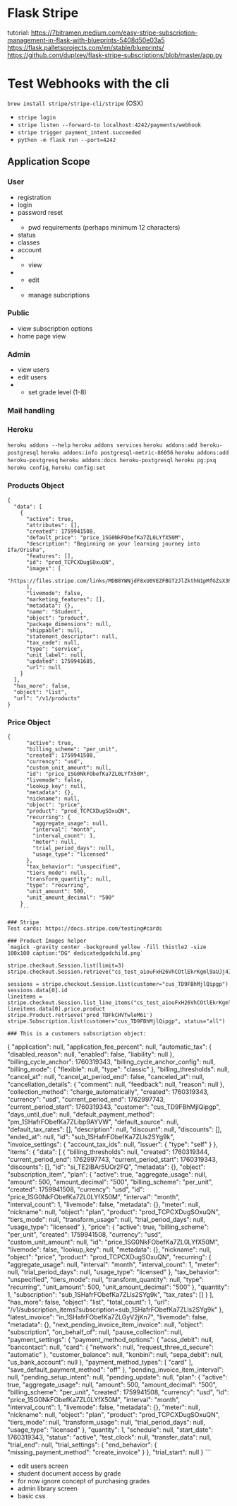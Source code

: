 # Flask Stripe
tutorial: https://7bitramen.medium.com/easy-stripe-subscription-management-in-flask-with-blueprints-5408d50e03a5
https://flask.palletsprojects.com/en/stable/blueprints/
https://github.com/duplxey/flask-stripe-subscriptions/blob/master/app.py

# Test Webhooks with the cli
`brew install stripe/stripe-cli/stripe` (OSX)
 - `stripe login`
 - `stripe listen --forward-to localhost:4242/payments/webhook`
 - `stripe trigger payment_intent.succeeded`
 - `python -m flask run --port=4242`

## Application Scope
### User
- registration
- login
- password reset
- - pwd requirements (perhaps minimum 12 characters)
- status
- classes
- account
- - view
- - edit
- - manage subcriptions
### Public
- view subscription options
- home page view
### Admin
- view users
- edit users
- - set grade level (1-8)
### Mail handling


### Heroku
`heroku addons --help`
`heroku addons services`
`heroku addons:add heroku-postgresql`
`heroku addons:info postgresql-metric-86056`
`heroku addons:add heroku-postgresq`
`heroku addons:docs heroku-postgresql`
`heroku pg:psq`
`heroku config`, `heroku config:set`

### Products Object
```
{
  "data": [
    {
      "active": true,
      "attributes": [],
      "created": 1759941508,
      "default_price": "price_1SG0NkFObefKa7ZL0LYfX50M",
      "description": "Beginning on your learning journey into Ifa/Orisha",
      "features": [],
      "id": "prod_TCPCXDugSOxuQN",
      "images": [
        "https://files.stripe.com/links/MDB8YWNjdF8xU0VEZFBGT2JlZkthN1pMfGZsX3Rlc3Rfck1WcDZ5N1o0VHNvbjFHU2xmMDluWENt00w4X0G1Mk"
      ],
      "livemode": false,
      "marketing_features": [],
      "metadata": {},
      "name": "Student",
      "object": "product",
      "package_dimensions": null,
      "shippable": null,
      "statement_descriptor": null,
      "tax_code": null,
      "type": "service",
      "unit_label": null,
      "updated": 1759941685,
      "url": null
    }
  ],
  "has_more": false,
  "object": "list",
  "url": "/v1/products"
}
```
### Price Object
```
{
      "active": true,
      "billing_scheme": "per_unit",
      "created": 1759941508,
      "currency": "usd",
      "custom_unit_amount": null,
      "id": "price_1SG0NkFObefKa7ZL0LYfX50M",
      "livemode": false,
      "lookup_key": null,
      "metadata": {},
      "nickname": null,
      "object": "price",
      "product": "prod_TCPCXDugSOxuQN",
      "recurring": {
        "aggregate_usage": null,
        "interval": "month",
        "interval_count": 1,
        "meter": null,
        "trial_period_days": null,
        "usage_type": "licensed"
      },
      "tax_behavior": "unspecified",
      "tiers_mode": null,
      "transform_quantity": null,
      "type": "recurring",
      "unit_amount": 500,
      "unit_amount_decimal": "500"
    }
    ```

### Stripe
Test cards: https://docs.stripe.com/testing#cards

### Product Images helper
`magick -gravity center -background yellow -fill thistle2 -size 100x100 caption:"DG" dedicatedgodchild.png`

stripe.checkout.Session.list(limit=3)
stripe.checkout.Session.retrieve("cs_test_a1ouFxH26VhCOtlEkrKgml9aUJj4Id7n44CbYsYXOcBtS3g49tub2JZDGj")

sessions = stripe.checkout.Session.list(customer="cus_TD9FBhMjlQipgp")
sessions.data[0].id
lineitems = stripe.checkout.Session.list_line_items("cs_test_a1ouFxH26VhCOtlEkrKgml9aUJj4Id7n44CbYsYXOcBtS3g49tub2JZDGj")
lineitems.data[0].price.product
stripe.Product.retrieve('prod_TDFkCHVTwleM61')
stripe.Subscription.list(customer="cus_TD9FBhMjlQipgp", status="all")

### This is a customers subscription object:
```
{
      "application": null,
      "application_fee_percent": null,
      "automatic_tax": {
        "disabled_reason": null,
        "enabled": false,
        "liability": null
      },
      "billing_cycle_anchor": 1760319343,
      "billing_cycle_anchor_config": null,
      "billing_mode": {
        "flexible": null,
        "type": "classic"
      },
      "billing_thresholds": null,
      "cancel_at": null,
      "cancel_at_period_end": false,
      "canceled_at": null,
      "cancellation_details": {
        "comment": null,
        "feedback": null,
        "reason": null
      },
      "collection_method": "charge_automatically",
      "created": 1760319343,
      "currency": "usd",
      "current_period_end": 1762997743,
      "current_period_start": 1760319343,
      "customer": "cus_TD9FBhMjlQipgp",
      "days_until_due": null,
      "default_payment_method": "pm_1SHafrFObefKa7ZLibp9AYVW",
      "default_source": null,
      "default_tax_rates": [],
      "description": null,
      "discount": null,
      "discounts": [],
      "ended_at": null,
      "id": "sub_1SHafrFObefKa7ZLls2SYg9k",
      "invoice_settings": {
        "account_tax_ids": null,
        "issuer": {
          "type": "self"
        }
      },
      "items": {
        "data": [
          {
            "billing_thresholds": null,
            "created": 1760319344,
            "current_period_end": 1762997743,
            "current_period_start": 1760319343,
            "discounts": [],
            "id": "si_TE2lBAr5UOr2FQ",
            "metadata": {},
            "object": "subscription_item",
            "plan": {
              "active": true,
              "aggregate_usage": null,
              "amount": 500,
              "amount_decimal": "500",
              "billing_scheme": "per_unit",
              "created": 1759941508,
              "currency": "usd",
              "id": "price_1SG0NkFObefKa7ZL0LYfX50M",
              "interval": "month",
              "interval_count": 1,
              "livemode": false,
              "metadata": {},
              "meter": null,
              "nickname": null,
              "object": "plan",
              "product": "prod_TCPCXDugSOxuQN",
              "tiers_mode": null,
              "transform_usage": null,
              "trial_period_days": null,
              "usage_type": "licensed"
            },
            "price": {
              "active": true,
              "billing_scheme": "per_unit",
              "created": 1759941508,
              "currency": "usd",
              "custom_unit_amount": null,
              "id": "price_1SG0NkFObefKa7ZL0LYfX50M",
              "livemode": false,
              "lookup_key": null,
              "metadata": {},
              "nickname": null,
              "object": "price",
              "product": "prod_TCPCXDugSOxuQN",
              "recurring": {
                "aggregate_usage": null,
                "interval": "month",
                "interval_count": 1,
                "meter": null,
                "trial_period_days": null,
                "usage_type": "licensed"
              },
              "tax_behavior": "unspecified",
              "tiers_mode": null,
              "transform_quantity": null,
              "type": "recurring",
              "unit_amount": 500,
              "unit_amount_decimal": "500"
            },
            "quantity": 1,
            "subscription": "sub_1SHafrFObefKa7ZLls2SYg9k",
            "tax_rates": []
          }
        ],
        "has_more": false,
        "object": "list",
        "total_count": 1,
        "url": "/v1/subscription_items?subscription=sub_1SHafrFObefKa7ZLls2SYg9k"
      },
      "latest_invoice": "in_1SHafrFObefKa7ZLGyV2jKn7",
      "livemode": false,
      "metadata": {},
      "next_pending_invoice_item_invoice": null,
      "object": "subscription",
      "on_behalf_of": null,
      "pause_collection": null,
      "payment_settings": {
        "payment_method_options": {
          "acss_debit": null,
          "bancontact": null,
          "card": {
            "network": null,
            "request_three_d_secure": "automatic"
          },
          "customer_balance": null,
          "konbini": null,
          "sepa_debit": null,
          "us_bank_account": null
        },
        "payment_method_types": [
          "card"
        ],
        "save_default_payment_method": "off"
      },
      "pending_invoice_item_interval": null,
      "pending_setup_intent": null,
      "pending_update": null,
      "plan": {
        "active": true,
        "aggregate_usage": null,
        "amount": 500,
        "amount_decimal": "500",
        "billing_scheme": "per_unit",
        "created": 1759941508,
        "currency": "usd",
        "id": "price_1SG0NkFObefKa7ZL0LYfX50M",
        "interval": "month",
        "interval_count": 1,
        "livemode": false,
        "metadata": {},
        "meter": null,
        "nickname": null,
        "object": "plan",
        "product": "prod_TCPCXDugSOxuQN",
        "tiers_mode": null,
        "transform_usage": null,
        "trial_period_days": null,
        "usage_type": "licensed"
      },
      "quantity": 1,
      "schedule": null,
      "start_date": 1760319343,
      "status": "active",
      "test_clock": null,
      "transfer_data": null,
      "trial_end": null,
      "trial_settings": {
        "end_behavior": {
          "missing_payment_method": "create_invoice"
        }
      },
      "trial_start": null
    }
    ```

- edit users screen
- student document access by grade
- for now ignore concept of purchasing grades
- admin library screen
- basic css
